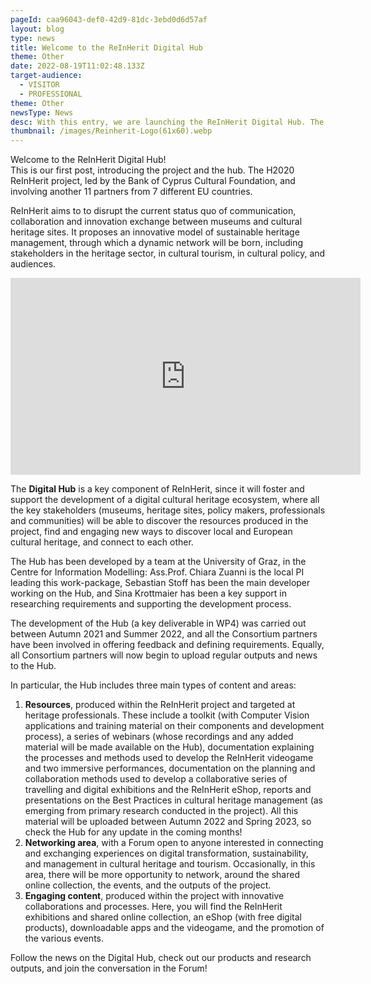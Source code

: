```yaml
---
pageId: caa96043-def0-42d9-81dc-3ebd0d6d57af
layout: blog
type: news
title: Welcome to the ReInHerit Digital Hub
theme: Other
date: 2022-08-19T11:02:48.133Z
target-audience:
  - VISITOR 
  - PROFESSIONAL
theme: Other
newsType: News
desc: With this entry, we are launching the ReInHerit Digital Hub. The content of the Hub will be regularly updated in the coming months.
thumbnail: /images/Reinherit-Logo(61x60).webp
---
```

Welcome to the ReInHerit Digital Hub!  
This is our first post, introducing the project and the hub. The H2020 ReInHerit project, led by the Bank of Cyprus Cultural Foundation, and involving another 11 partners from 7 different EU countries.  

ReInHerit aims to to disrupt the current status quo of communication, collaboration and innovation exchange between museums and cultural heritage sites. It proposes an innovative model of sustainable heritage management, through which a dynamic network will be born, including stakeholders in the heritage sector, in cultural tourism, in cultural policy, and audiences.
  
<iframe width="560" height="315" src="https://www.youtube.com/embed/p-abPHX6NBU" title="YouTube video player" frameborder="0" allow="accelerometer; autoplay; clipboard-write; encrypted-media; gyroscope; picture-in-picture" allowfullscreen></iframe>
  
The **Digital Hub** is a key component of ReInHerit, since it will foster and support the development of a digital cultural heritage ecosystem, where all the key stakeholders (museums, heritage sites, policy makers, professionals and communities) will be able to discover the resources produced in the project, find and engaging new ways to discover local and European cultural heritage, and connect to each other.
  
The Hub has been developed by a team at the University of Graz, in the Centre for Information Modelling: Ass.Prof. Chiara Zuanni is the local PI leading this work-package, Sebastian Stoff has been the main developer working on the Hub, and Sina Krottmaier has been a key support in researching requirements and supporting the development process.

The development of the Hub (a key deliverable in WP4) was carried out between Autumn 2021 and Summer 2022, and all the Consortium partners have been involved in offering feedback and defining requirements. Equally, all Consortium partners will now begin to upload regular outputs and news to the Hub. 

In particular, the Hub includes three main types of content and areas:
1. **Resources**, produced within the ReInHerit project and targeted at heritage professionals. These include a toolkit (with Computer Vision applications and training material on their components and development process), a series of webinars (whose recordings and any added material will be made available on the Hub), documentation explaining the processes and methods used to develop the ReInHerit videogame and two immersive performances, documentation on the planning and collaboration methods used to develop a collaborative series of travelling and digital exhibitions and the ReInHerit eShop, reports and presentations on the Best Practices in cultural heritage management (as emerging from primary research conducted in the project). All this material will be uploaded between Autumn 2022 and Spring 2023, so check the Hub for any update in the coming months!
1. **Networking area**, with a Forum open to anyone interested in connecting and exchanging experiences on digital transformation, sustainability, and management in cultural heritage and tourism. Occasionally, in this area, there will be more opportunity to network, around the shared online collection, the events, and the outputs of the project.
1. **Engaging content**, produced within the project with innovative collaborations and processes. Here, you will find the ReInHerit exhibitions and shared online collection, an eShop (with free digital products), downloadable apps and the videogame, and the promotion of the various events.
  
Follow the news on the Digital Hub, check out our products and research outputs, and join the conversation in the Forum!